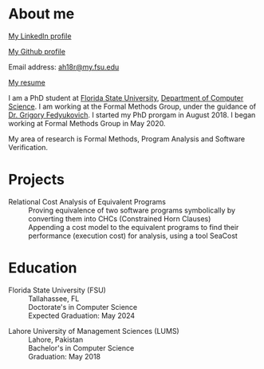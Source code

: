 # About me

[My LinkedIn profile](https://www.linkedin.com/in/a-hamza/)

[My Github profile](https://github.com/a-hamza-r)

Email address: [ah18r@my.fsu.edu](mailto:ah18r@my.fsu.edu)

[My resume](https://a-hamza-r.github.io/pdfs/resume.pdf)

I am a PhD student at [Florida State University](https://www.fsu.edu/), [Department of Computer Science](https://www.cs.fsu.edu/). I am working at the Formal Methods Group, under the guidance of [Dr. Grigory Fedyukovich](http://www.cs.fsu.edu/~grigory/). I started my PhD prorgam in August 2018. I began working at Formal Methods Group in May 2020. 

My area of research is Formal Methods, Program Analysis and Software Verification. 


# Projects

<dl>
	<dt>Relational Cost Analysis of Equivalent Programs</dt>
	<dd>Proving equivalence of two software programs symbolically by converting them into CHCs (Constrained Horn Clauses)</dd>
	<dd>Appending a cost model to the equivalent programs to find their performance (execution cost) for analysis, using a tool SeaCost</dd>
</dl>


# Education

<dl>
<dt>Florida State University (FSU)</dt>
<dd>Tallahassee, FL</dd>
<dd>Doctorate's in Computer Science</dd>
<dd>Expected Graduation: May 2024</dd>
</dl>

<dl>
<dt>Lahore University of Management Sciences (LUMS)</dt>
<dd>Lahore, Pakistan</dd>
<dd>Bachelor's in Computer Science</dd>
<dd>Graduation: May 2018</dd>
</dl>

